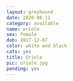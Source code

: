 ```yaml
---
layout: greyhound
date: 2020-08-11
category: available
name: oriole
sex: female
dob: 2017-12-07
color: white and black
cats: yes
title: Oriole
pic: oriole.jpg
pending: yes
---
```


